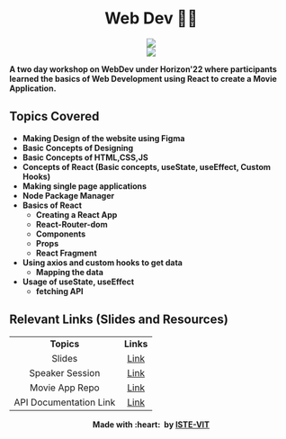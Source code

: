 <h1 align = "center"> Web Dev 🧑‍💻 </h1>
<p align="center">
 <img src="https://user-images.githubusercontent.com/71590944/111881788-33353b80-89d8-11eb-9db1-746eba087b05.png" > <br> 
 <img src="https://github.com/Krintox/WebDev-22/blob/main/Frame%2057.png"><br>
</p>

<b>A two day workshop on WebDev under Horizon'22 where participants learned the basics of Web Development using React to create a Movie Application.

## Topics Covered
  - Making Design of the website using Figma
  - Basic Concepts of Designing
  - Basic Concepts of HTML,CSS,JS
  - Concepts of React (Basic concepts, useState, useEffect, Custom Hooks)
  - Making single page applications
  - Node Package Manager
  - Basics of React
    - Creating a React App
    - React-Router-dom
    - Components
    - Props
    - React Fragment
  - Using axios and custom hooks to get data
    - Mapping the data
  - Usage of useState, useEffect
	- fetching API

## Relevant Links (Slides and Resources)

<table align="center">
<tbody>
	
<tr>		
<td align="center" >
<span><b><center>Topics</center></b></span>
</td>

<td align="center">
<span><b><center>Links</center></b></span>
</td>
</tr>
  
<tr>
<td align="center">
<span><center>Slides</center></span>
</td>
<td align="center">
<a href="https://docs.google.com/presentation/d/1gEtcQW1IVh4YRJpCRo6m6kx6X6kDBpAa-Gi9hXuGVR8/edit#slide=id.p2">Link</a>
</td>
</tr>

<tr>
<td align="center">
<span><center> Speaker Session </center></span>
</td>
<td align="center">
<a href="https://www.youtube.com/watch?v=f4nEsPv4Gtg">Link</a>
</td>
</tr>

<tr>
<td align="center">
<span><center>Movie App Repo</center></span>
</td>
<td align="center">
<a href="https://github.com/Ved257/MovieApp.git">Link</a>
</td>
</tr>
  
<tr>
<td align="center">
<span><center> API Documentation Link</center></span>
</td>
<td align="center">
<a href="https://www.themoviedb.org/documentation/api">Link</a>
</td>
</tr>
</tbody>
</table>
 
 <p align="center">
	Made with :heart: &nbsp;by <a href="https://istevit.in/" target="_blank">ISTE-VIT</a>
</p>
